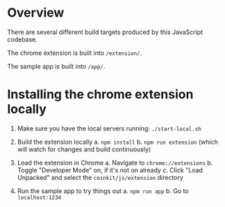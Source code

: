 # Overview

There are several different build targets produced by this JavaScript codebase.

The chrome extension is built into `/extension/`.

The sample app is built into `/app/`.

# Installing the chrome extension locally

1. Make sure you have the local servers running: `./start-local.sh`

2. Build the extension locally
   a. `npm install`
   b. `npm run extension` (which will watch for changes and build continuously)

3. Load the extension in Chrome
   a. Navigate to `chrome://extensions`
   b. Toggle "Developer Mode" on, if it's not on already
   c. Click "Load Unpacked" and select the `coinkit/js/extension` directory

4. Run the sample app to try things out
   a. `npm run app`
   b. Go to `localhost:1234`